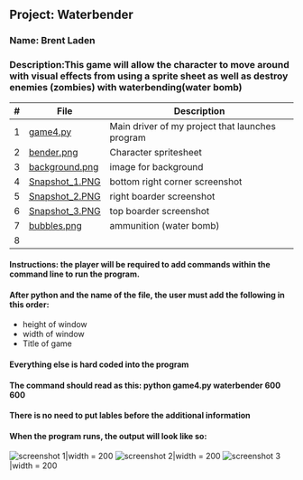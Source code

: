 ## Project: Waterbender
### Name: Brent Laden
### Description:This game will allow the character to move around with visual effects from using a sprite sheet as well as destroy enemies (zombies) with waterbending(water bomb)
|   #   | File            | Description                                        |
| :---: | ----------------------- | -------------------------------------------------- |
|   1   | [game4.py](https://github.com/sora1441/4443-5373-2D-Pygame-Laden/blob/master/Assignments/P01/game4.py)| Main driver of my project that launches program|
|   2   | [bender.png](https://github.com/sora1441/4443-5373-2D-Pygame-Laden/blob/master/Assignments/P01/bender.png)  | Character spritesheet  |
|   3   | [background.png](https://github.com/sora1441/4443-5373-2D-Pygame-Laden/blob/master/Assignments/P01/background.png) | image for background|
|  4  | [Snapshot_1.PNG](https://github.com/sora1441/4443-5373-2D-Pygame-Laden/blob/master/Assignments/P01/snapshot_1.png) | bottom right corner screenshot|
|   5  | [Snapshot_2.PNG](https://github.com/sora1441/4443-5373-2D-Pygame-Laden/blob/master/Assignments/P01/snapshot_2.png) | right boarder screenshot |
|   6  | [Snapshot_3.PNG](https://github.com/sora1441/4443-5373-2D-Pygame-Laden/blob/master/Assignments/P01/snapshot_3.png) | top boarder screenshot |
|   7   | [bubbles.png](https://github.com/sora1441/4443-5373-2D-Pygame-Laden/blob/master/Assignments/P01/bubbles.png) | ammunition (water bomb) |
| 8 | 
#### Instructions: the player will be required to add commands within the command line to run the program.
#### After python and the name of the file, the user must add the following in this order:
  * height of window
  * width of window
  * Title of game
#### Everything else is hard coded into the program
#### The command should read as this: python game4.py waterbender 600 600
#### There is no need to put lables before the additional information
#### When the program runs, the output will look like so:
![screenshot 1](https://github.com/sora1441/4443-5373-2D-Pygame-Laden/blob/master/Assignments/P01/snapshot_1.png)|width = 200
![screenshot 2](https://github.com/sora1441/4443-5373-2D-Pygame-Laden/blob/master/Assignments/P01/snapshot_2.png)|width = 200
![screenshot 3](https://github.com/sora1441/4443-5373-2D-Pygame-Laden/blob/master/Assignments/P01/snapshot_3.png)|width = 200
